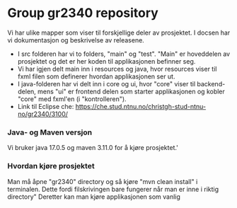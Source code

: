 # Group gr2340 repository 
 
Vi har ulike mapper som viser til forskjellige deler av prosjektet. I docsen har vi dokumentasjon og beskrivelse av releasene. 

- I src folderen har vi to folders, "main" og "test". "Main" er hoveddelen av prosjektet og det er her
koden til applikasjonen befinner seg. 
- Vi har igjen delt main inn i resources og java, hvor resources viser til fxml filen som definerer hvordan applikasjonen ser ut. 
- I java-folderen har vi delt inn i core og ui, hvor "core" viser til backend-delen, mens "ui" er frontend delen som starter applikasjonen og kobler "core" med fxml'en (i "kontrolleren").
- Link til Eclipse che: https://che.stud.ntnu.no/christgh-stud-ntnu-no/gr2340/3100/

### Java- og Maven versjon
Vi bruker java 17.0.5 og maven 3.11.0 for å kjøre prosjektet.'

### Hvordan kjøre prosjektet
Man må åpne "gr2340" directory og så kjøre "mvn clean install" i terminalen. Dette fordi filskrivingen 
bare fungerer når man er inne i riktig directory"
Deretter kan man kjøre applikasjonen som vanlig




